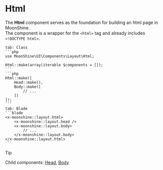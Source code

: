 # Html

The **Html** component serves as the foundation for building an html page in MoonShine. \
The component is a wrapper for the `<html>` tag and already includes `<!DOCTYPE html>`.

~~~tabs
tab: Class
```php
use MoonShine\UI\Components\Layout\Html;

Html::make(array|iterable $components = []);
```
```php
Html::make([
    Head::make(),
    Body::make([
        // ...
    ])
]);
```
tab: Blade
```blade
<x-moonshine::layout.html>
    <x-moonshine::layout.head />
    <x-moonshine::layout.body>
        // ...
    </x-moonshine::layout.body>
</x-moonshine::layout.html>
```
~~~

> [!TIP]
> Child components: [Head](/docs/{{version}}/components/head), [Body](/docs/{{version}}/components/body)
